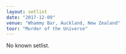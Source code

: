 ```yaml
---
layout: setlist
date: "2017-12-09"
venue: "Whammy Bar, Auckland, New Zealand"
tour: "Murder of the Universe"
---
```


No known setlist.
